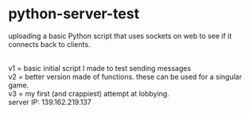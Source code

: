 # python-server-test
uploading a basic Python script that uses sockets on web to see if it connects back to clients.

<br />
v1 = basic initial script I made to test sending messages
<br />
v2 = better version made of functions. these can be used for a singular game.
<br />
v3 = my first (and crappiest) attempt at lobbying.
<br />
server IP: 139.162.219.137
